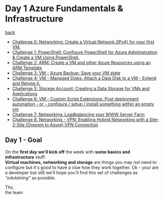 # Day 1 Azure Fundamentals & Infrastructure

[back](https://github.com/CSA-OCP-GER/azure-developer-college)  

- [Challenge 0: Networking: Create a Virtual Network (IPv4) for your first VM.](challenges/Challenge%200/challenge-0.md)
- [Challenge 1: PowerShell: Configure PowerShell for Azure Administration & Create a VM Using PowerShell.](challenges/Challenge%201/challenge-1.md)
- [Challenge 2: ARM: Create a VM and other Azure Resources using an ARM Template](challenges/Challenge%202/challenge-2.md)
- [Challenge 3: VM - Azure Backup: Save your VM state](challenges/Challenge%203/challenge-3.md)
- [Challenge 4: VM - Managed Disks: Attach a Data Disk to a VM - Extend and Retype it.](challenges/Challenge%204/challenge-4.md)
- [Challenge 5: Storage Account: Creating a Data Storage for VMs and Applications](challenges/Challenge%205/challenge-5.md)
- [Challenge 6: VM - Custom Script Extensions: Post deployment automation - or - configure / setup / install something within an empty vm](challenges/Challenge%206/challenge-6.md)
- [Challenge 7: Networking: Loadbalancing your WWW Server Farm](challenges/Challenge%207/challenge-7.md)
- [Challenge 8: Networking - VPN: Enabling Hybrid Networking with a Site-2-Site (Onprem to Azure) VPN Connection](challenges/Challenge%208/challenge-8.md)

## Day 1 - Goal ##  
On the **first day we'll kick off** the week with **some basics and infrastructure** stuff:  
**Virtual machines, networking and storage** are things you may not need to configure but it's good to have a clue how they work together. 
Ok - your are a developer but still we'll hope you'll find this set of challenges as _"edutaining"_ as possible.  

Thx,  
the team
